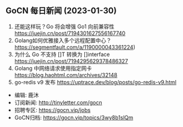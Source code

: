 ## GoCN 每日新闻 (2023-01-30)

1. 还能这样玩？Go 将会增强 Go1 向前兼容性 https://juejin.cn/post/7194301627556167740
2. Golang如何优雅接入多个远程配置中心？https://segmentfault.com/a/1190000043361224)
3. 为什么 Go 不支持 []T 转换为 []interface https://juejin.cn/post/7194295629378486327
4. Golang 中网络请求使用指定网卡 https://blog.haohtml.com/archives/32148
5. go-redis v9 发布 https://uptrace.dev/blog/posts/go-redis-v9.html

- 编辑: 鹿沐
- 订阅新闻: http://tinyletter.com/gocn
- 招聘专区: https://gocn.vip/jobs
- GoCN归档: https://gocn.vip/topics/3wy8b1slQm
